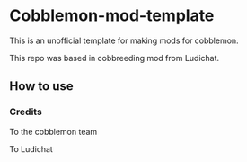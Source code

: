 # Cobblemon-mod-template

This is an unofficial template for making mods for cobblemon.

This repo was based in cobbreeding mod from Ludichat.

## How to use

### Credits

To the cobblemon team 

To Ludichat